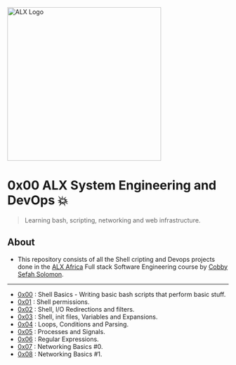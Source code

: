 <img src="https://assets.imaginablefutures.com/media/images/ALX_Logo.max-200x150.png" alt="ALX Logo" width="350">

# 0x00 ALX System Engineering and DevOps 💥

>Learning bash, scripting, networking and web infrastructure.

## About

- This repository consists of all the Shell cripting and Devops projects done in the [ALX Africa](https://www.alxafrica.com/) Full stack Software Engineering course by [Cobby Sefah Solomon](https://github.com/hunterxcobby).

---

- [0x00](./0x00-shell_basics) : Shell Basics - Writing basic bash scripts that perform basic stuff.
- [0x01](./0x01-shell_permissions) : Shell permissions.
- [0x02](./0x02-shell_redirections) : Shell, I/O Redirections and filters.
- [0x03](./0x03-shell_variables_expansions) : Shell, init files, Variables and Expansions.
- [0x04](./0x04-loops_conditions_and_parsing) : Loops, Conditions and Parsing.
- [0x05](./0x05-processes_and_signals) : Processes and Signals.
- [0x06](./0x06-regular_expressions/) : Regular Expressions.
- [0x07](./0x07-networking_basics/) : Networking Basics #0.
- [0x08](./0x08-networking_basics_2/) : Networking Basics #1.